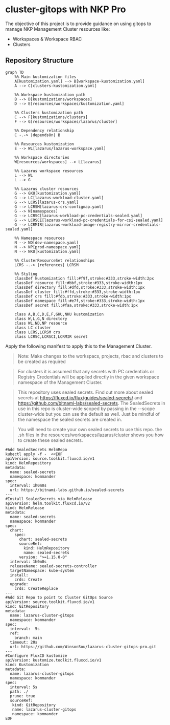# cluster-gitops with NKP Pro

The objective of this project is to provide guidance on using gitops to manage NKP Management Cluster resources like:
- Workspaces & Workspace RBAC
- Clusters

## Repository Structure

```mermaid
graph TD
    %% Main kustomization files
    A[kustomization.yaml] --> B[workspace-kustomization.yaml]
    A --> C[clusters-kustomization.yaml]
    
    %% Workspace kustomization path
    B --> D[kustomizations/workspaces]
    D --> E[resources/workspaces/kustomization.yaml]
    
    %% Clusters kustomization path
    C --> F[kustomizations/clusters]
    F --> G[resources/workspaces/lazarus/cluster]
    
    %% Dependency relationship
    C -.-> |dependsOn| B
    
    %% Resources kustomization
    E --> WL[lazarus/lazarus-workspace.yaml]
    
    %% Workspace directories
    W[resources/workspaces] --> L[lazarus]
    
    %% Lazarus workspace resources
    L --> WL
    L --> G
    
    %% Lazarus cluster resources
    G --> GKU[kustomization.yaml]
    G --> LC[lazarus-workload-cluster.yaml]
    G --> LCRS[lazarus-crs.yaml]
    G --> LCRSM[lazarus-crs-configmap.yaml]
    G --> N[namespaces]
    G --> LCRSC[lazarus-workload-pc-credentials-sealed.yaml]
    G --> LCRSCI[lazarus-workload-pc-credentials-for-csi-sealed.yaml]
    G --> LCRMIR[lazarus-workload-image-registry-mirror-credentials-sealed.yaml]
    
    %% Namespace resources
    N --> ND[dev-namespace.yaml]
    N --> NP[prod-namespace.yaml]
    N --> NKU[kustomization.yaml]
    
    %% ClusterResourceSet relationships
    LCRS -.-> |references| LCRSM
    
    %% Styling
    classDef kustomization fill:#f9f,stroke:#333,stroke-width:2px
    classDef resource fill:#bbf,stroke:#333,stroke-width:1px
    classDef directory fill:#dfd,stroke:#333,stroke-width:1px
    classDef cluster fill:#ffd,stroke:#333,stroke-width:1px
    classDef crs fill:#fdb,stroke:#333,stroke-width:1px
    classDef namespace fill:#e7f,stroke:#333,stroke-width:1px
    classDef secret fill:#faa,stroke:#333,stroke-width:1px
    
    class A,B,C,D,E,F,GKU,NKU kustomization
    class W,L,G,N directory
    class WL,ND,NP resource
    class LC cluster
    class LCRS,LCRSM crs
    class LCRSC,LCRSCI,LCRMIR secret
```


Apply the following manifest to apply this to the Management Cluster.
> Note: Make changes to the workspacs, projects, rbac and clusters to be created as required

> For clusters it is assumed that any secrets with PC credentials or Registry Credentials will be applied directly in the given workspace namespace of the Management Cluster. 

> This repository uses sealed secrets. Find out more about sealed secrets at https://fluxcd.io/flux/guides/sealed-secrets/ and https://github.com/bitnami-labs/sealed-secrets.
> The SealedSecrets in use in this repo is cluster-wide scoped by passing in the --scope cluster-wide but you can use the default as well. Just be mindful of the namespace the sealed secrets are created in.

> You will need to create your own sealed secrets to use this repo. the .sh files in the resources/workspaces/lazarus/cluster shows you how to create these sealed secrets.

```
#Add SealedSecrets HelmRepo
kubectl apply -f -  <<EOF
apiVersion: source.toolkit.fluxcd.io/v1
kind: HelmRepository
metadata:
  name: sealed-secrets
  namespace: kommander
spec:
  interval: 1h0m0s
  url: https://bitnami-labs.github.io/sealed-secrets
---
#Install SealedSecrets via HelmRelease
apiVersion: helm.toolkit.fluxcd.io/v2
kind: HelmRelease
metadata:
  name: sealed-secrets
  namespace: kommander
spec:
  chart:
    spec:
      chart: sealed-secrets
      sourceRef:
        kind: HelmRepository
        name: sealed-secrets
      version: ">=1.15.0-0"
  interval: 1h0m0s
  releaseName: sealed-secrets-controller
  targetNamespace: kube-system
  install:
    crds: Create
  upgrade:
    crds: CreateReplace
---
#Add Git Repo to point to Cluster GitOps Source
apiVersion: source.toolkit.fluxcd.io/v1
kind: GitRepository
metadata:
  name: lazarus-cluster-gitops
  namespace: kommander
spec:
  interval:  5s
  ref:
    branch: main
  timeout: 20s
  url: https://github.com/WinsonSou/lazarus-cluster-gitops-pro.git
---
#Configure FluxCD kustomize
apiVersion: kustomize.toolkit.fluxcd.io/v1
kind: Kustomization
metadata:
  name: lazarus-cluster-gitops
  namespace: kommander
spec:
  interval: 5s
  path: ./
  prune: true
  sourceRef:
   kind: GitRepository
   name: lazarus-cluster-gitops
   namespace: kommander
EOF

